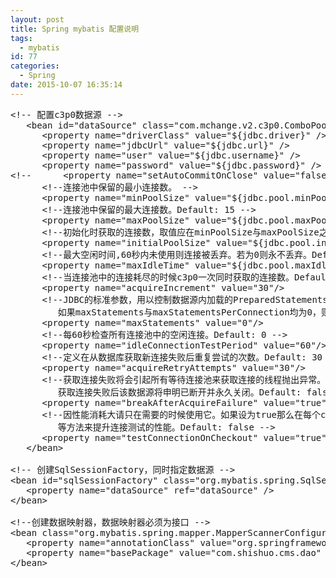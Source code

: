 ```yaml
---
layout: post
title: Spring mybatis 配置说明
tags:
  - mybatis
id: 77
categories:
  - Spring
date: 2015-10-07 16:35:14
---
```


<pre>&lt;!-- 配置c3p0数据源 --&gt;
   &lt;bean id="dataSource" class="com.mchange.v2.c3p0.ComboPooledDataSource"&gt;
      &lt;property name="driverClass" value="${jdbc.driver}" /&gt;
      &lt;property name="jdbcUrl" value="${jdbc.url}" /&gt;
      &lt;property name="user" value="${jdbc.username}" /&gt;
      &lt;property name="password" value="${jdbc.password}" /&gt;
&lt;!--      &lt;property name="setAutoCommitOnClose" value="false"/&gt; --&gt;
      &lt;!--连接池中保留的最小连接数。 --&gt;
      &lt;property name="minPoolSize" value="${jdbc.pool.minPoolSize}"/&gt;
      &lt;!--连接池中保留的最大连接数。Default: 15 --&gt;
      &lt;property name="maxPoolSize" value="${jdbc.pool.maxPoolSize}"/&gt;
      &lt;!--初始化时获取的连接数，取值应在minPoolSize与maxPoolSize之间。Default: 3 --&gt;
      &lt;property name="initialPoolSize" value="${jdbc.pool.initialPoolSize}"/&gt;
      &lt;!--最大空闲时间,60秒内未使用则连接被丢弃。若为0则永不丢弃。Default: 0 --&gt;
      &lt;property name="maxIdleTime" value="${jdbc.pool.maxIdleTime}"/&gt;
      &lt;!--当连接池中的连接耗尽的时候c3p0一次同时获取的连接数。Default: 3 --&gt;
      &lt;property name="acquireIncrement" value="30"/&gt;
      &lt;!--JDBC的标准参数，用以控制数据源内加载的PreparedStatements数量。但由于预缓存的statements 属于单个connection而不是整个连接池。所以设置这个参数需要考虑到多方面的因素。
         如果maxStatements与maxStatementsPerConnection均为0，则缓存被关闭。Default: 0 --&gt;
      &lt;property name="maxStatements" value="0"/&gt;
      &lt;!--每60秒检查所有连接池中的空闲连接。Default: 0 --&gt;
      &lt;property name="idleConnectionTestPeriod" value="60"/&gt;
      &lt;!--定义在从数据库获取新连接失败后重复尝试的次数。Default: 30 --&gt;
      &lt;property name="acquireRetryAttempts" value="30"/&gt;
      &lt;!--获取连接失败将会引起所有等待连接池来获取连接的线程抛出异常。但是数据源仍有效 保留，并在下次调用getConnection()的时候继续尝试获取连接。如果设为true，那么在尝试 
         获取连接失败后该数据源将申明已断开并永久关闭。Default: false --&gt;
      &lt;property name="breakAfterAcquireFailure" value="true"/&gt;
      &lt;!--因性能消耗大请只在需要的时候使用它。如果设为true那么在每个connection提交的 时候都将校验其有效性。建议使用idleConnectionTestPeriod或automaticTestTable 
         等方法来提升连接测试的性能。Default: false --&gt;
      &lt;property name="testConnectionOnCheckout" value="true"/&gt;
   &lt;/bean&gt;

&lt;!-- 创建SqlSessionFactory，同时指定数据源 --&gt;
&lt;bean id="sqlSessionFactory" class="org.mybatis.spring.SqlSessionFactoryBean"&gt;
   &lt;property name="dataSource" ref="dataSource" /&gt;
&lt;/bean&gt;

&lt;!--创建数据映射器，数据映射器必须为接口 --&gt;
&lt;bean class="org.mybatis.spring.mapper.MapperScannerConfigurer"&gt;
   &lt;property name="annotationClass" value="org.springframework.stereotype.Repository" /&gt;
   &lt;property name="basePackage" value="com.shishuo.cms.dao" /&gt;
&lt;/bean&gt;</pre>